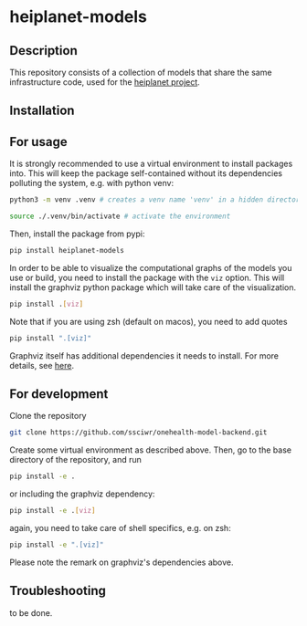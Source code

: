 # heiplanet-models 

## Description
This repository consists of a collection of models that share the same infrastructure code, used for the [heiplanet project](http://129.206.4.157/). 


## Installation 
## For usage
It is strongly recommended to use a virtual environment to install packages into. This will keep the package self-contained without its dependencies polluting the system, e.g. with python venv: 

```bash
python3 -m venv .venv # creates a venv name 'venv' in a hidden directory on unix 

source ./.venv/bin/activate # activate the environment
```

Then, install the package from pypi:
```bash 
pip install heiplanet-models 
```
In order to be able to visualize the computational graphs of the models you use or build, you need to install the package with the `viz` option. This will install the graphviz python package which will take care of the visualization. 

```bash
pip install .[viz]
```
Note that if you are using zsh (default on macos), you need to add quotes

```bash
pip install ".[viz]"
```
Graphviz itself has additional dependencies it needs to install. For more details, see [here](https://github.com/xflr6/graphviz?tab=readme-ov-file#installation). 

## For development 
Clone the repository 

```bash
git clone https://github.com/ssciwr/onehealth-model-backend.git
```
Create some virtual environment as described above.
Then, go to the base directory of the repository, and run 
```bash
pip install -e .
```
or including the graphviz dependency: 

```bash
pip install -e .[viz]
```
again, you need to take care of shell specifics, e.g. on zsh: 

```bash
pip install -e ".[viz]"
```
Please note the remark on graphviz's dependencies above.

## Troubleshooting
to be done.
